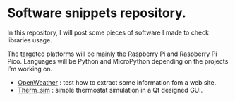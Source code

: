 # Software snippets repository.

In this repository, I will post some pieces of software I made to check libraries usage.

The targeted platforms will be mainly the Raspberry Pi and Raspberry Pi Pico. Languages will be Python and MicroPython depending on the projects I'm working on.


- [OpenWeather](/OpenWeather) : test how to extract some information fom a web site.
- [Therm_sim](/Therm_sim) : simple thermostat simulation in a Qt designed GUI.
